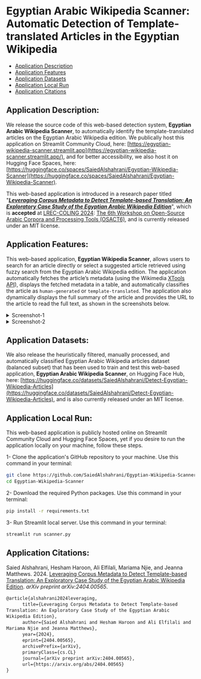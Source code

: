 # Egyptian Arabic Wikipedia Scanner: Automatic Detection of Template-translated Articles in the Egyptian Wikipedia

- [Application Description](#application-description)
- [Application Features](#application-features)
- [Application Datasets](#application-datasets)
- [Application Local Run](#application-local-run)
- [Application Citations](#application-citations)


## Application Description:
We release the source code of this web-based detection system, **Egyptian Arabic Wikipedia Scanner**, to automatically identify the template-translated articles on the Egyptian Arabic Wikipedia edition. We publically host this application on Streamlit Community Cloud, here: [https://egyptian-wikipedia-scanner.streamlit.app](https://egyptian-wikipedia-scanner.streamlit.app/), and for better accessibility, we also host it on Hugging Face Spaces, here: [https://huggingface.co/spaces/SaiedAlshahrani/Egyptian-Wikipedia-Scanner](https://huggingface.co/spaces/SaiedAlshahrani/Egyptian-Wikipedia-Scanner).

This web-based application is introduced in a research paper titled "[***Leveraging Corpus Metadata to Detect Template-based Translation: An Exploratory Case Study of the Egyptian Arabic Wikipedia Edition***](https://arxiv.org/abs/2404.00565)", which is **accepted** at [LREC-COLING 2024](https://lrec-coling-2024.org/): [The 6th Workshop on Open-Source Arabic Corpora and Processing Tools (OSACT6)](https://osact-lrec.github.io/), and is currently released under an MIT license.

## Application Features:
This web-based application, **Egyptian Wikipedia Scanner**, allows users to search for an article directly or select a suggested article retrieved using fuzzy search from the Egyptian Arabic Wikipedia edition. The application automatically fetches the article’s metadata (using the Wikimedia [XTools API](https://www.mediawiki.org/wiki/XTools)), displays the fetched metadata in a table, and automatically classifies the article as `human-generated` or `template-translated`. The application also dynamically displays the full summary of the article and provides the URL to the article to read the full text, as shown in the screenshots below.

<details><summary>Screenshot-1</summary>![](https://github.com/SaiedAlshahrani/Egyptian-Wikipedia-Scanner/blob/main/Screenshot-1.png)</details>
<details><summary>Screenshot-2</summary>![](https://github.com/SaiedAlshahrani/Egyptian-Wikipedia-Scanner/blob/main/Screenshot-2.png)</details>

## Application Datasets:
We also release the heuristically filtered, manually processed, and automatically classified Egyptian Arabic Wikipedia articles dataset (balanced subset) that has been used to train and test this web-based application, **Egyptian Arabic Wikipedia Scanner**, on Hugging Face Hub, here: [https://huggingface.co/datasets/SaiedAlshahrani/Detect-Egyptian-Wikipedia-Articles](https://huggingface.co/datasets/SaiedAlshahrani/Detect-Egyptian-Wikipedia-Articles), and is also currently released under an MIT license.

## Application Local Run:
This web-based application is publicly hosted online on Streamlit Community Cloud and Hugging Face Spaces, yet if you desire to run the application locally on your machine, follow these steps.

1- Clone the application's GitHub repository to your machine. Use this command in your terminal:

```bash
git clone https://github.com/SaiedAlshahrani/Egyptian-Wikipedia-Scanner.git
cd Egyptian-Wikipedia-Scanner 
```

2- Download the required Python packages. Use this command in your terminal:

```bash
pip install -r requirements.txt
```

3- Run Streamlit local server. Use this command in your terminal:

```bash
streamlit run scanner.py
```

## Application Citations: 
Saied Alshahrani, Hesham Haroon, Ali Elfilali, Mariama Njie, and Jeanna Matthews. 2024. [Leveraging Corpus Metadata to Detect Template-based Translation: An Exploratory Case Study of the Egyptian Arabic Wikipedia Edition](https://arxiv.org/abs/2404.00565). *arXiv preprint arXiv:2404.00565*.

```
@article{alshahrani2024leveraging,
      title={Leveraging Corpus Metadata to Detect Template-based Translation: An Exploratory Case Study of the Egyptian Arabic Wikipedia Edition}, 
      author={Saied Alshahrani and Hesham Haroon and Ali Elfilali and Mariama Njie and Jeanna Matthews},
      year={2024},
      eprint={2404.00565},
      archivePrefix={arXiv},
      primaryClass={cs.CL}
      journal={arXiv preprint arXiv:2404.00565},
      url={https://arxiv.org/abs/2404.00565}
}
```
```
